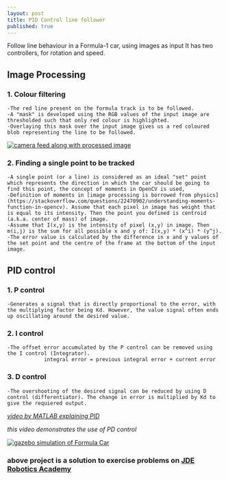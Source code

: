 ```yaml
---
layout: post
title: PID Control line follower
published: true
---
```


Follow line behaviour in a Formula-1 car, using images as input
It has two controllers, for rotation and speed.

## Image Processing
### 1. Colour filtering
	-The red line present on the formula track is to be followed.
    -A "mask" is developed using the RGB values of the input image are thresholded such that only red colour is highlighted.
    -Overlaying this mask over the input image gives us a red coloured blob representing the line to be followed.

[![camera feed along with processed image](https://yt-embed.herokuapp.com/embed?v=4kmUJu2Xqlg)](https://www.youtube.com/watch?v=4kmUJu2Xqlg "camera feed along with processed image")

### 2. Finding a single point to be tracked
	-A single point (or a line) is considered as an ideal "set" point which represents the direction in which the car should be going to find this point, the concept of moments in OpenCV is used, 
    -Definition of moments in [image processing is borrowed from physics](https://stackoverflow.com/questions/22470902/understanding-moments-function-in-opencv). Assume that each pixel in image has weight that is equal to its intensity. Then the point you defined is centroid (a.k.a. center of mass) of image.
	-Assume that I(x,y) is the intensity of pixel (x,y) in image. Then m(i,j) is the sum for all possible x and y of: I(x,y) * (x^i) * (y^j).
    -The error value is calculated by the difference in x and y values of the set point and the centre of the frame at the bottom of the input image.

## PID control
### 1. P control
	-Generates a signal that is directly proportional to the error, with the multiplying factor being Kd. However, the value signal often ends up oscillating around the desired value.
	
### 2. I control
	-The offset error accumulated by the P control can be removed using the I control (Integrator).
    			integral error = previous integral error + current error
                
### 3. D control
	-The overshooting of the desired signal can be reduced by using D control (differentiator). The change in error is multiplied by Kd to give the requiered output.
 
[_video by MATLAB explaining PID_](https://www.youtube.com/watch?v=wkfEZmsQqiA)
 
_this video demonstrates the use of PD control_

[![gazebo simulation of Formula Car](https://yt-embed.herokuapp.com/embed?v=PHs2H54jiRc)](https://www.youtube.com/watch?v=PHs2H54jiRc "gazebo simulation of Formula Car")



### **above project is a solution to exercise problems on [JDE Robotics Academy](http://jderobot.github.io/RoboticsAcademy/)**
